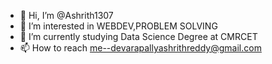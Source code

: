 - 👋 Hi, I’m @Ashrith1307
- 👀 I’m interested in WEBDEV,PROBLEM SOLVING
- 🌱 I’m currently studying Data Science Degree at CMRCET
- 📫 How to reach me--devarapallyashrithreddy@gmail.com

<!---
Ashrith1307/Ashrith1307 is a ✨ special ✨ repository because its `README.md` (this file) appears on your GitHub profile.
You can click the Preview link to take a look at your changes.
--->
